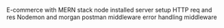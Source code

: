 E-commerce with MERN stack
node installed
server setup
HTTP req and res
Nodemon and morgan
postman
middleware
error handling middleware
